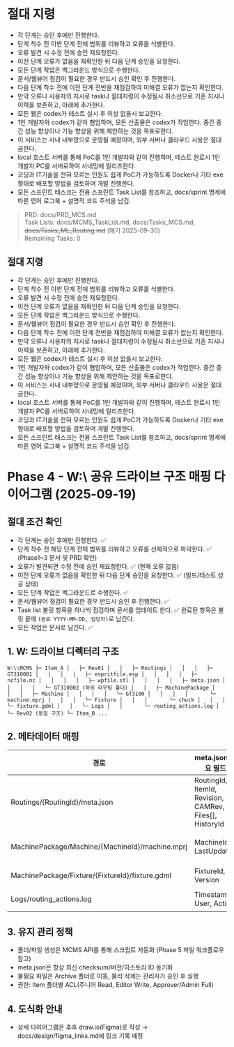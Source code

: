 # 절대 지령
- 각 단계는 승인 후에만 진행한다.
- 단계 착수 전 이번 단계 전체 범위를 리뷰하고 오류를 식별한다.
- 오류 발견 시 수정 전에 승인 재요청한다.
- 이전 단계 오류가 없음을 재확인한 뒤 다음 단계 승인을 요청한다.
- 모든 단계 작업은 백그라운드 방식으로 수행한다.
- 문서/웹뷰어 점검이 필요한 경우 반드시 승인 확인 후 진행한다.
- 다음 단계 착수 전에 이전 단계 전반을 재점검하여 미해결 오류가 없는지 확인한다.
- 만약 오류나 사용자의 지시로 task나 절대지령이 수정될시 취소선으로 기존 지시나 이력을 보존하고, 아래에 추가한다.
- 모든 웹은 codex가 테스트 실시 후 이상 없을시 보고한다.
- 1인 개발자와 codex가 같이 협업하며, 모든 산출물은 codex가 작업한다. 중간 중간 성능 향상이나 기능 향상을 위해 제안하는 것을 목표로한다.
- 이 서비스는 사내 내부망으로 운영될 예정이며, 외부 서버나 클라우드 사용은 절대 금한다.
- local 호스트 서버를 통해 PoC를 1인 개발자와 같이 진행하며, 테스트 완료시 1인 개발자 PC를 서버로하여 사내망에 릴리즈한다.
- 코딩과 IT기술을 전혀 모르는 인원도 쉽게 PoC가 가능하도록 Docker나 기타 exe 형태로 배포할 방법을 검토하며 개발 진행한다.
- 모든 스프린트 태스크는 전용 스프린트 Task List를 참조하고, docs/sprint 명세에 따른 영어 로그북 + 설명적 코드 주석을 남김.

> PRD: docs/PRD_MCS.md  
> Task Lists: docs/MCMS_TaskList.md, docs/Tasks_MCS.md, ~~docs/Tasks_ML_Routing.md~~ (폐기 2025-09-30)  
> Remaining Tasks: 0

## 절대 지령
- 각 단계는 승인 후에만 진행한다.
- 단계 착수 전 이번 단계 전체 범위를 리뷰하고 오류를 식별한다.
- 오류 발견 시 수정 전에 승인 재요청한다.
- 이전 단계 오류가 없음을 재확인한 뒤 다음 단계 승인을 요청한다.
- 모든 단계 작업은 백그라운드 방식으로 수행한다.
- 문서/웹뷰어 점검이 필요한 경우 반드시 승인 확인 후 진행한다.
- 다음 단계 착수 전에 이전 단계 전반을 재점검하여 미해결 오류가 없는지 확인한다.
- 만약 오류나 사용자의 지시로 task나 절대지령이 수정될시 취소선으로 기존 지시나 이력을 보존하고, 아래에 추가한다.
- 모든 웹은 codex가 테스트 실시 후 이상 없을시 보고한다.
- 1인 개발자와 codex가 같이 협업하며, 모든 산출물은 codex가 작업한다. 중간 중간 성능 향상이나 기능 향상을 위해 제안하는 것을 목표로한다.
- 이 서비스는 사내 내부망으로 운영될 예정이며, 외부 서버나 클라우드 사용은 절대 금한다.
- local 호스트 서버를 통해 PoC를 1인 개발자와 같이 진행하며, 테스트 완료시 1인 개발자 PC를 서버로하여 사내망에 릴리즈한다.
- 코딩과 IT기술을 전혀 모르는 인원도 쉽게 PoC가 가능하도록 Docker나 기타 exe 형태로 배포할 방법을 검토하며 개발 진행한다.
- 모든 스프린트 태스크는 전용 스프린트 Task List를 참조하고, docs/sprint 명세에 따른 영어 로그북 + 설명적 코드 주석을 남김.
# Phase 4 - W:\\ 공유 드라이브 구조 매핑 다이어그램 (2025-09-19)

## 절대 조건 확인
- 각 단계는 승인 후에만 진행한다. ✅
- 단계 착수 전 해당 단계 전체 범위를 리뷰하고 오류를 선제적으로 파악한다. ✅ (Phase1~3 문서 및 PRD 확인)
- 오류가 발견되면 수정 전에 승인 재요청한다. ✅ (현재 오류 없음)
- 이전 단계 오류가 없음을 확인한 뒤 다음 단계 승인을 요청한다. ✅ (빌드/테스트 성공 상태)
- 모든 단계 작업은 백그라운드로 수행한다. ✅
- 문서/웹뷰어 점검이 필요한 경우 반드시 승인 후 진행한다. ✅
- Task list 불릿 항목을 하나씩 점검하며 문서를 업데이트 한다. ✅ 완료된 항목은 불릿 끝에 `(완료 YYYY-MM-DD, 담당자)`로 남긴다.
- 모든 작업은 문서로 남긴다. ✅

## 1. W: 드라이브 디렉터리 구조
`
W:\\MCMS
 ├─ Item_A
 │   ├─ Rev01
 │   │   ├─ Routings
 │   │   │   ├─ GT310001
 │   │   │   │   ├─ espritfile.esp
 │   │   │   │   ├─ ncfile.nc
 │   │   │   │   ├─ wpfile.stl
 │   │   │   │   ├─ meta.json
 │   │   │   │   └─ GT310002 (하위 라우팅 폴더)
 │   │   ├─ MachinePackage
 │   │   │   ├─ Machine
 │   │   │   │   └─ GT3100
 │   │   │   │       └─ machine.mprj
 │   │   │   └─ Fixture
 │   │   │       └─ chuck
 │   │   │           └─ fixture.gdml
 │   │   └─ Logs
 │   │       └─ routing_actions.log
 │   └─ Rev02 (동일 구조)
 └─ Item_B ...
`

## 2. 메타데이터 매핑
| 경로 | meta.json 주요 필드 | 설명 |
|---|---|---|
| Routings/{RoutingId}/meta.json | RoutingId, ItemId, Revision, CAMRev, Files[], HistoryId | 라우팅 버전 관리, checksum, 업로더 정보 |
| MachinePackage/Machine/{MachineId}/machine.mprj | MachineId, LastUpdated | ESPRIT 머신 프로젝트 파일 |
| MachinePackage/Fixture/{FixtureId}/fixture.gdml | FixtureId, Version | 고정구 데이터 |
| Logs/routing_actions.log | Timestamp, User, Action | 승인/실행 로그 (옵션) |

## 3. 유지 관리 정책
- 폴더/파일 생성은 MCMS API를 통해 스크립트 자동화 (Phase 5 파일 워크플로우 참고)
- meta.json은 항상 최신 checksum/버전/히스토리 ID 동기화
- 불필요 파일은 Archive 폴더로 이동, 물리 삭제는 관리자가 승인 후 실행
- 권한: Item 폴더별 ACL(주니어 Read, Editor Write, Approver/Admin Full)

## 4. 도식화 안내
- 상세 다이어그램은 추후 draw.io(Figma)로 작성 → docs/design/figma_links.md에 링크 기록 예정



